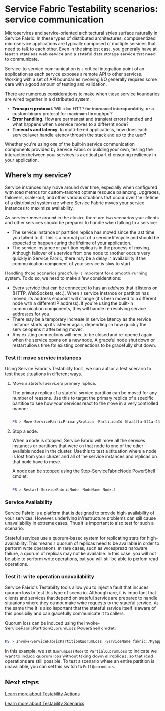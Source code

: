 <properties 
   pageTitle="Testability: service communication | Microsoft Azure" 
   description="Service-to-service communication is a critical integration point of a Service Fabric application. This article discusses design consideration and testing techniques." 
   services="service-fabric" 
   documentationCenter=".net" 
   authors="vturecek" 
   manager="timlt" 
   editor=""/>

<tags
   ms.service="service-fabric"
   ms.devlang="dotnet"
   ms.topic="article"
   ms.tgt_pltfrm="NA"
   ms.workload="NA" 
   ms.date="08/25/2015"
   ms.author="vturecek"/>

# Service Fabric Testability scenarios: service communication

Microservices and service-oriented architectural styles surface naturally in Service Fabric. In these types of distributed architectures, componentized microservice applications are typically composed of multiple services that need to talk to each other. Even in the simplest case, you generally have at least a stateless web service and a stateful data storage service that need to communicate.

Service-to-service communication is a critical integration point of an application as each service exposes a remote API to other services. Working with a set of API boundaries involving I/O generally requires some care with a good amount of testing and validation. 

There are numerous considerations to make when these service boundaries are wired together in a distributed system:

 - **Transport protocol**. Will it be HTTP for increased interoperability, or a custom binary protocol for maximum throughput?
 - **Error handling**. How are permanent and transient errors handled and what happens when a service moves to a different node?
 - **Timeouts and latency**. In multi-tiered applications, how does each service layer handle latency through the stack and up to the user?

Whether you're using one of the built-in service communication components provided by Service Fabric or building your own, testing the interaction between your services is a critical part of ensuring resiliency in your application.

## Where's my service?

Service instances may move around over time, especially when configured with load metrics for custom-tailored optimal resource balancing. Upgrades, failovers, scale-out, and other various situations that occur over the lifetime of a distributed system are where Service Fabric moves your service instances to maximize availability.

As services move around in the cluster, there are two scenarios your clients and other services should be prepared to handle when talking to a service:

 + The service instance or partition replica has moved since the last time you talked to it. This is a normal part of a service lifecycle and should be expected to happen during the lifetime of your application.
 + The service instance or partition replica is in the process of moving. Although failover of a service from one node to another occurs very quickly in Service Fabric, there may be a delay in availability if the communication component of your service is slow to start.

Handling these scenarios gracefully is important for a smooth-running system. To do so, we need to make a few considerations:

+ Every service that can be connected to has an *address* that it listens on (HTTP, WebSockets, etc.). When a service instance or partition has moved, its address endpoint will change (it's been moved to a different node with a different IP address). If you're using the built-in communication components, they will handle re-resolving service addresses for you. 
+ There may be a temporary increase in service latency as the service instance starts up its listener again, depending on how quickly the service opens it after being moved.
+ Any existing connections will need to be closed and re-opened again when the service opens on a new node. A graceful node shut down or restart allows time for existing connections to be gracefully shut down.

### Test it: move service instances

Using Service Fabric's Testability tools, we can author a test scenario to test these situations in different ways.

1. Move a stateful service's primary replica.
 
    The primary replica of a stateful service partition can be moved for any number of reasons. Use this to target the primary replica of a specific partition to see how your services react to the move in a very controlled manner.

    ```powershell

    PS > Move-ServiceFabricPrimaryReplica -PartitionId 6faa4ffa-521a-44e9-8351-dfca0f7e0466 -ServiceName fabric:/MyApplication/MyService

    ```

2. Stop a node.

    When a node is stopped, Service Fabric will move all the services instances or partitions that were on that node to one of the other available nodes in the cluster. Use this to test a stituation where a node is lost from your cluster and all of the service instances and replicas on that node have to move.

    A node can be stopped using the Stop-ServiceFabricNode PowerShell cmdlet:

    ```powershell

    PS > Restart-ServiceFabricNode -NodeName Node.1

    ```

    
    


### Service Availability

Service Fabric is a platform that is designed to provide high-availability of your services. However, underlying infrastructure problems can still cause unavailability in extreme cases. Thus it is important to also test for such a scenario.

Stateful services use a quorum-based system for replicating state for high-availability. This means a quorum of replicas need to be available in order to perform write operations. In rare cases, such as widespread hardware failure, a quorum of replicas may not be available. In this case, you will not be able to perform write operations, but you will still be able to perfom read operations.

### Test it: write operation unavailability

Service Fabric's Testability tools allow you to inject a fault that induces quorum loss to test this type of scenario. Although rare, it is important that clients and services that depend on stateful service are prepared to handle situations where they cannot make write requests to the stateful service. At the same time it is also important that the stateful service itself is aware of this possibiliy and can gracefully communicate it to callers. 

Quorum loss can be induced using the Invoke-ServiceFabricPartitionQuorumLoss PowerShell cmdlet:

```powershell

PS > Invoke-ServiceFabricPartitionQuorumLoss -ServiceName fabric:/Myapplication/MyService -QuorumLossMode PartialQuorumLoss -QuorumLossDurationInSeconds 20

```

In this example, we set `QuorumLossMode` to `PartialQuorumLoss` to indicate we want to induce quorum loss without taking down all replicas, so that read operations are still possible. To test a scenario where an entire partition is unavailable, you can set this switch to `FullQuorumLoss`.

## Next steps

[Learn more about Testability Actions](service-fabric-testability-actions.md)

[Learn more about Testability Scenarios](service-fabric-testability-scenarios.md) 

